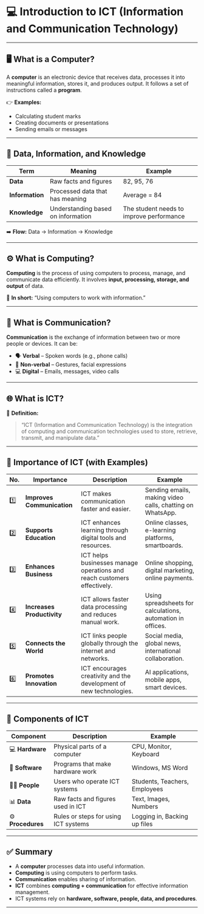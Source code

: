 # 💻 **Introduction to ICT (Information and Communication Technology)**

---

## 🖥️ **What is a Computer?**

A **computer** is an electronic device that receives data, processes it into meaningful information, stores it, and produces output.
It follows a set of instructions called a **program**.

👉 **Examples:**

* Calculating student marks
* Creating documents or presentations
* Sending emails or messages

---

## 🔹 **Data, Information, and Knowledge**

| Term            | Meaning                            | Example                                  |
| --------------- | ---------------------------------- | ---------------------------------------- |
| **Data**        | Raw facts and figures              | 82, 95, 76                               |
| **Information** | Processed data that has meaning    | Average = 84                             |
| **Knowledge**   | Understanding based on information | The student needs to improve performance |

➡️ **Flow:** Data → Information → Knowledge

---

## ⚙️ **What is Computing?**

**Computing** is the process of using computers to process, manage, and communicate data efficiently.
It involves **input, processing, storage, and output** of data.

💬 **In short:** “Using computers to work with information.”

---

## 📡 **What is Communication?**

**Communication** is the exchange of information between two or more people or devices.
It can be:

* 🗣️ **Verbal** – Spoken words (e.g., phone calls)
* 🤝 **Non-verbal** – Gestures, facial expressions
* 💻 **Digital** – Emails, messages, video calls

---

## 🌐 **What is ICT?**

📘 **Definition:**

> “ICT (Information and Communication Technology) is the integration of computing and communication technologies used to store, retrieve, transmit, and manipulate data.”

---

## 🌟 **Importance of ICT (with Examples)**

| No. | Importance                 | Description                                                             | Example                                                     |
| --- | -------------------------- | ----------------------------------------------------------------------- | ----------------------------------------------------------- |
| 1️⃣ | **Improves Communication** | ICT makes communication faster and easier.                              | Sending emails, making video calls, chatting on WhatsApp.   |
| 2️⃣ | **Supports Education**     | ICT enhances learning through digital tools and resources.              | Online classes, e-learning platforms, smartboards.          |
| 3️⃣ | **Enhances Business**      | ICT helps businesses manage operations and reach customers effectively. | Online shopping, digital marketing, online payments.        |
| 4️⃣ | **Increases Productivity** | ICT allows faster data processing and reduces manual work.              | Using spreadsheets for calculations, automation in offices. |
| 5️⃣ | **Connects the World**     | ICT links people globally through the internet and networks.            | Social media, global news, international collaboration.     |
| 6️⃣ | **Promotes Innovation**    | ICT encourages creativity and the development of new technologies.      | AI applications, mobile apps, smart devices.                |

---

## 🧩 **Components of ICT**

| Component         | Description                          | Example                       |
| ----------------- | ------------------------------------ | ----------------------------- |
| 💻 **Hardware**   | Physical parts of a computer         | CPU, Monitor, Keyboard        |
| 🧠 **Software**   | Programs that make hardware work     | Windows, MS Word              |
| 👨‍💻 **People**  | Users who operate ICT systems        | Students, Teachers, Employees |
| 📊 **Data**       | Raw facts and figures used in ICT    | Text, Images, Numbers         |
| ⚙️ **Procedures** | Rules or steps for using ICT systems | Logging in, Backing up files  |

---

## ✅ **Summary**

* A **computer** processes data into useful information.
* **Computing** is using computers to perform tasks.
* **Communication** enables sharing of information.
* **ICT** combines **computing + communication** for effective information management.
* ICT systems rely on **hardware, software, people, data, and procedures**.

---
